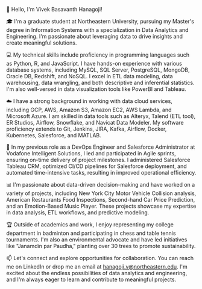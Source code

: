 

<!--
**Hanagojiv/Hanagojiv** is a ✨ _special_ ✨ repository because its `README.md` (this file) appears on your GitHub profile.

Here are some ideas to get you started:

- 🔭 I’m currently working on ...
- 🌱 I’m currently learning ...
- 👯 I’m looking to collaborate on ...
- 🤔 I’m looking for help with ...
- 💬 Ask me about ...
- 📫 How to reach me: ...
- 😄 Pronouns: ...
- ⚡ Fun fact: ...
-->
👋 Hello, I'm Vivek Basavanth Hanagoji!

🎓 I'm a graduate student at Northeastern University, pursuing my Master's degree in Information Systems with a specialization in Data Analytics and Engineering. I'm passionate about leveraging data to drive insights and create meaningful solutions.

💻 My technical skills include proficiency in programming languages such as Python, R, and JavaScript. I have hands-on experience with various database systems, including MySQL, SQL Server, PostgreSQL, MongoDB, Oracle DB, Redshift, and NoSQL. I excel in ETL data modeling, data warehousing, data wrangling, and both descriptive and inferential statistics. I'm also well-versed in data visualization tools like PowerBI and Tableau.

☁️ I have a strong background in working with data cloud services, including GCP, AWS, Amazon S3, Amazon EC2, AWS Lambda, and Microsoft Azure. I am skilled in data tools such as Alteryx, Talend (ETL tool), ER Studios, Airflow, Snowflake, and Navicat Data Modeler. My software proficiency extends to Git, Jenkins, JIRA, Kafka, Airflow, Docker, Kubernetes, Salesforce, and MATLAB.

🌟 In my previous role as a DevOps Engineer and Salesforce Administrator at Vodafone Intelligent Solutions, I led and participated in Agile sprints, ensuring on-time delivery of project milestones. I administered Salesforce Tableau CRM, optimized CI/CD pipelines for Salesforce deployment, and automated time-intensive tasks, resulting in improved operational efficiency.

📊 I'm passionate about data-driven decision-making and have worked on a variety of projects, including New York City Motor Vehicle Collision analysis, American Restaurants Food Inspections, Second-hand Car Price Prediction, and an Emotion-Based Music Player. These projects showcase my expertise in data analysis, ETL workflows, and predictive modeling.

🏆 Outside of academics and work, I enjoy representing my college department in badminton and participating in chess and table tennis tournaments. I'm also an environmental advocate and have led initiatives like "Janamdin par Paudha," planting over 30 trees to promote sustainability.

📫 Let's connect and explore opportunities for collaboration. You can reach me on LinkedIn or drop me an email at hanagoji.v@northeastern.edu. I'm excited about the endless possibilities of data analytics and engineering, and I'm always eager to learn and contribute to meaningful projects.
